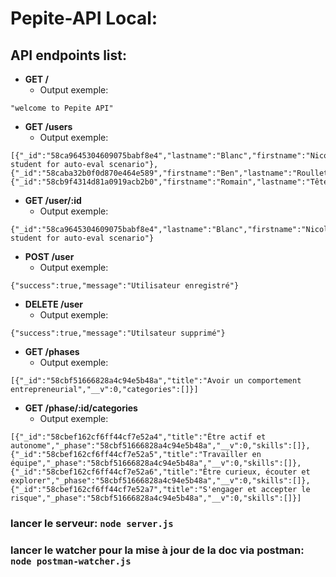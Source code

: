# Pepite-API Local:

## API endpoints list:
* **GET /**
    * Output exemple:
```
"welcome to Pepite API"
```
* **GET /users**
    * Output exemple:
```
[{"_id":"58ca9645304609075babf8e4","lastname":"Blanc","firstname":"Nicolas","_comment":"virgin student for auto-eval scenario"},{"_id":"58caba32b0f0d870e464e589","firstname":"Ben","lastname":"Roullet","__v":0},{"_id":"58cb9f4314d81a0919acb2b0","firstname":"Romain","lastname":"Tête","__v":0}]
```
* **GET /user/:id**
    * Output exemple:
```
{"_id":"58ca9645304609075babf8e4","lastname":"Blanc","firstname":"Nicolas","_comment":"virgin student for auto-eval scenario"}
```
* **POST /user**
    * Output exemple:
```
{"success":true,"message":"Utilisateur enregistré"}
```
* **DELETE /user**
    * Output exemple:
```
{"success":true,"message":"Utilsateur supprimé"}
```
* **GET /phases**
    * Output exemple:
```
[{"_id":"58cbf51666828a4c94e5b48a","title":"Avoir un comportement entrepreneurial","__v":0,"categories":[]}]
```
* **GET /phase/:id/categories**
    * Output exemple:
```
[{"_id":"58cbef162cf6ff44cf7e52a4","title":"Être actif et autonome","_phase":"58cbf51666828a4c94e5b48a","__v":0,"skills":[]},{"_id":"58cbef162cf6ff44cf7e52a5","title":"Travailler en équipe","_phase":"58cbf51666828a4c94e5b48a","__v":0,"skills":[]},{"_id":"58cbef162cf6ff44cf7e52a6","title":"Être curieux, écouter et explorer","_phase":"58cbf51666828a4c94e5b48a","__v":0,"skills":[]},{"_id":"58cbef162cf6ff44cf7e52a7","title":"S'engager et accepter le risque","_phase":"58cbf51666828a4c94e5b48a","__v":0,"skills":[]}]
```


### lancer le serveur: `node server.js`
### lancer le watcher pour la mise à jour de la doc via postman: `node postman-watcher.js`
